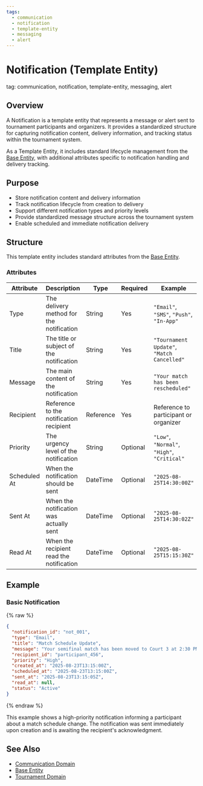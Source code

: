 ```yaml
---
tags:
  - communication
  - notification
  - template-entity
  - messaging
  - alert
---
```


# Notification (Template Entity)

tag: communication, notification, template-entity, messaging, alert

## Overview

A Notification is a template entity that represents a message or alert sent to tournament participants and organizers. It provides a standardized structure for capturing notification content, delivery information, and tracking status within the tournament system.

As a Template Entity, it includes standard lifecycle management from the [Base Entity](../foundation/base_entity.md), with additional attributes specific to notification handling and delivery tracking.

## Purpose

- Store notification content and delivery information
- Track notification lifecycle from creation to delivery
- Support different notification types and priority levels
- Provide standardized message structure across the tournament system
- Enable scheduled and immediate notification delivery

## Structure

This template entity includes standard attributes from the [Base Entity](../foundation/base_entity.md).

### Attributes

| Attribute        | Description                                               | Type      | Required | Example                                      |
| ---------------- | --------------------------------------------------------- | --------- | -------- | -------------------------------------------- |
| Type             | The delivery method for the notification                  | String    | Yes      | `"Email"`, `"SMS"`, `"Push"`, `"In-App"`     |
| Title            | The title or subject of the notification                  | String    | Yes      | `"Tournament Update"`, `"Match Cancelled"`   |
| Message          | The main content of the notification                      | String    | Yes      | `"Your match has been rescheduled"`         |
| Recipient        | Reference to the notification recipient                   | Reference | Yes      | Reference to participant or organizer       |
| Priority         | The urgency level of the notification                     | String    | Optional | `"Low"`, `"Normal"`, `"High"`, `"Critical"`  |
| Scheduled At     | When the notification should be sent                      | DateTime  | Optional | `"2025-08-25T14:30:00Z"`                     |
| Sent At          | When the notification was actually sent                   | DateTime  | Optional | `"2025-08-25T14:30:02Z"`                     |
| Read At          | When the recipient read the notification                  | DateTime  | Optional | `"2025-08-25T15:15:30Z"`                     |

## Example

### Basic Notification

{% raw %}
```json
{
  "notification_id": "not_001",
  "type": "Email",
  "title": "Match Schedule Update",
  "message": "Your semifinal match has been moved to Court 3 at 2:30 PM today.",
  "recipient_id": "participant_456",
  "priority": "High",
  "created_at": "2025-08-23T13:15:00Z",
  "scheduled_at": "2025-08-23T13:15:00Z",
  "sent_at": "2025-08-23T13:15:05Z",
  "read_at": null,
  "status": "Active"
}
```
{% endraw %}

This example shows a high-priority notification informing a participant about a match schedule change. The notification was sent immediately upon creation and is awaiting the recipient's acknowledgment.

## See Also

- [Communication Domain](README.md)
- [Base Entity](../foundation/base_entity.md)
- [Tournament Domain](../tournament/README.md)

